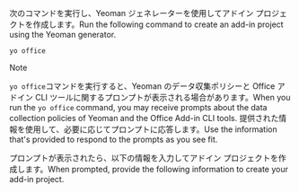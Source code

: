 <span data-ttu-id="4d29c-101">次のコマンドを実行し、Yeoman ジェネレーターを使用してアドイン プロジェクトを作成します。</span><span class="sxs-lookup"><span data-stu-id="4d29c-101">Run the following command to create an add-in project using the Yeoman generator.</span></span>

```command&nbsp;line
yo office
```

> [!NOTE]
> <span data-ttu-id="4d29c-102">`yo office`コマンドを実行すると、Yeoman のデータ収集ポリシーと Office アドイン CLI ツールに関するプロンプトが表示される場合があります。</span><span class="sxs-lookup"><span data-stu-id="4d29c-102">When you run the `yo office` command, you may receive prompts about the data collection policies of Yeoman and the Office Add-in CLI tools.</span></span> <span data-ttu-id="4d29c-103">提供された情報を使用して、必要に応じてプロンプトに応答します。</span><span class="sxs-lookup"><span data-stu-id="4d29c-103">Use the information that's provided to respond to the prompts as you see fit.</span></span>

<span data-ttu-id="4d29c-104">プロンプトが表示されたら、以下の情報を入力してアドイン プロジェクトを作成します。</span><span class="sxs-lookup"><span data-stu-id="4d29c-104">When prompted, provide the following information to create your add-in project.</span></span>
